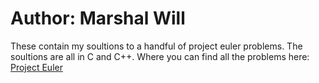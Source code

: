 # Author: Marshal Will

These contain my soultions to a handful of project euler problems.
The soultions are all in C and C++.
Where you can find all the problems here:
[Project Euler](https://projecteuler.net/)


